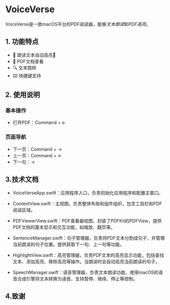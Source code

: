 # VoiceVerse

VoiceVerse是一款macOS平台的PDF阅读器，能够*文本朗读*和*PDF高亮*。

## 1. 功能特点
- 🎯 朗读文本自动高亮🌟
- 📖 PDF文档查看
- 🔍 文本跳转
- ⌨️ 快捷键支持

## 2. 使用说明
### 基本操作
- 打开PDF：Command + o

### 页面导航
- 下一页：Command + →
- 上一页：Command + ←
- 下一句：→

## 3.技术文档
- VoiceVerseApp.swift：应用程序入口，负责初始化应用程序和配置主窗口。

- ContentView.swift：主视图，负责整体布局和组件组织，包含工具栏和PDF阅读区域。

- PDFViewerView.swift：PDF查看器视图，封装了PDFKit的PDFView，提供PDF文档的基本显示和交互功能，如缩放、翻页等。

- SentenceManager.swift：句子管理器，负责将PDF文本分割成句子，并管理当前朗读的句子位置。提供获取下一句、上一句等功能。

- HighlightView.swift：高亮管理器，负责PDF文本的高亮显示功能，包括查找文本、添加高亮、移除高亮等操作。当朗读时会自动高亮当前朗读的句子。

- SpeechManager.swift：语音管理器，负责文本朗读功能，使用macOS的语音合成引擎将文本转换为语音，支持暂停、继续、停止等控制。

## 4.致谢

